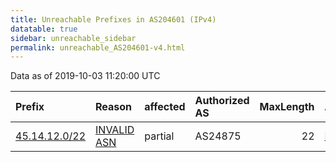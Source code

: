 ```yaml
---
title: Unreachable Prefixes in AS204601 (IPv4)
datatable: true
sidebar: unreachable_sidebar
permalink: unreachable_AS204601-v4.html
---
```


Data as of 2019-10-03 11:20:00 UTC


<div class="datatable-begin"></div>

| Prefix                                               | Reason                                                                                                | affected   | Authorized AS   |   MaxLength | Anchor                                         |   unreachable /24s |
|:-----------------------------------------------------|:------------------------------------------------------------------------------------------------------|:-----------|:----------------|------------:|:-----------------------------------------------|-------------------:|
| [45.14.12.0/22](https://stat.ripe.net/45.14.12.0/22) | [INVALID ASN](https://rpki-validator.ripe.net/announcement-preview?asn=AS204601&prefix=45.14.12.0/22) | partial    | AS24875         |          22 | [RIPE](unreachable_RIPE_NCC_RPKI_Root-v4.html) |                  4 |

<div class="datatable-end"></div>